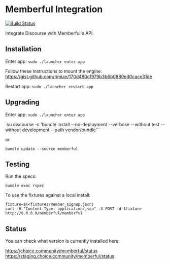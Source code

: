 # Memberful Integration

[![Build Status](https://travis-ci.org/choiceaustralia/memberful-integration.svg?branch=master)](https://travis-ci.org/choiceaustralia/memberful-integration)

Integrate Discourse with Memberful's API.

## Installation

Enter app: `sudo ./launcher enter app`

Follow these instructions to mount the engine: https://gist.github.com/rimian/170d480c1979b3b6b0880ed0cace31de

Restart app: `sudo ./launcher restart app`

## Upgrading

Enter app: `sudo ./launcher enter app`


`su discourse -c 'bundle install --no-deployment --verbose --without test --without development --path vendor/bundle'``

or

`bundle update --source memberful`

## Testing

Run the specs:

`bundle exec rspec`

To use the fixtures against a local install:

```
fixture=$(<fixtures/member_signup.json)
curl -H "Content-Type: application/json" -X POST -d $fixture http://0.0.0.0/memberful/memberful
```
## Status

You can check what version is currently installed here:

https://choice.community/memberful/status
https://staging.choice.community/memberful/status
